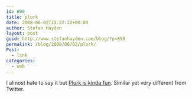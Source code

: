 ```yaml
---
id: 890
title: plurk
date: 2008-06-02T22:22:22+00:00
author: Stefan Hayden
layout: post
guid: http://www.stefanhayden.com/blog/?p=890
permalink: /blog/2008/06/02/plurk/
Post:
  - link
categories:
  - web
---
```

I almost hate to say it but <a href="http://plurk.com/redeemByURL?from_uid=14695&check=-2029061888&s=1">Plurk is kinda fun</a>. Similar yet very different from Twitter.